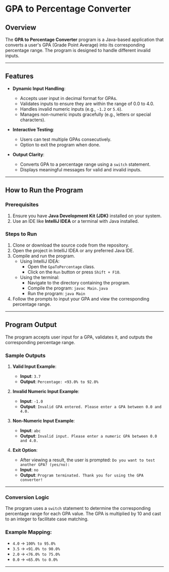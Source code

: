 # GPA to Percentage Converter

## Overview
The **GPA to Percentage Converter** program is a Java-based application that converts a user's GPA (Grade Point Average) into its corresponding percentage range. The program is designed to handle different invalid inputs.

---

## Features
- **Dynamic Input Handling**: 
  - Accepts user input in decimal format for GPAs.
  - Validates inputs to ensure they are within the range of 0.0 to 4.0.
  - Handles invalid numeric inputs (e.g., `-1.2` or `5.6`).
  - Manages non-numeric inputs gracefully (e.g., letters or special characters).

- **Interactive Testing**: 
  - Users can test multiple GPAs consecutively.
  - Option to exit the program when done.

- **Output Clarity**: 
  - Converts GPA to a percentage range using a `switch` statement.
  - Displays meaningful messages for valid and invalid inputs.

---

## How to Run the Program

### Prerequisites
1. Ensure you have **Java Development Kit (JDK)** installed on your system.
2. Use an IDE like **IntelliJ IDEA** or a terminal with Java installed.

### Steps to Run
1. Clone or download the source code from the repository.
2. Open the project in IntelliJ IDEA or any preferred Java IDE.
3. Compile and run the program.
   - Using IntelliJ IDEA:
     - Open the `GpaToPercentage` class.
     - Click on the `Run` button or press `Shift + F10`.
   - Using the terminal:
     - Navigate to the directory containing the program.
     - Compile the program: `javac Main.java`
     - Run the program: `java Main`
4. Follow the prompts to input your GPA and view the corresponding percentage range.

---

## Program Output
The program accepts user input for a GPA, validates it, and outputs the corresponding percentage range.

### Sample Outputs
1. **Valid Input Example**:
   - **Input**: `3.7`
   - **Output**: `Percentage: <93.0% to 92.0%`

2. **Invalid Numeric Input Example**:
   - **Input**: `-1.0`
   - **Output**: `Invalid GPA entered. Please enter a GPA between 0.0 and 4.0.`

3. **Non-Numeric Input Example**:
   - **Input**: `abc`
   - **Output**: `Invalid input. Please enter a numeric GPA between 0.0 and 4.0.`

4. **Exit Option**:
   - After viewing a result, the user is prompted: `Do you want to test another GPA? (yes/no):`
   - **Input**: `no`
   - **Output**: `Program terminated. Thank you for using the GPA converter!`

---

### Conversion Logic
The program uses a `switch` statement to determine the corresponding percentage range for each GPA value. The GPA is multiplied by 10 and cast to an integer to facilitate case matching.

### Example Mapping:
- `4.0` -> `100% to 95.0%`
- `3.5` -> `<91.0% to 90.0%`
- `2.0` -> `<76.0% to 75.0%`
- `0.0` -> `<65.0% to 0.0%`

---
